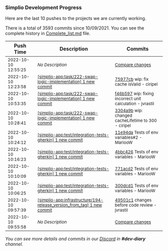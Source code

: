 
### Simplio Development Progress

Here are the last 10 pushes to the projects we are currently working.

There is a total of 3593 commits since 10/09/2021. You can see the complete history in
 [Complete_list.md](Complete_list.md) file.

| Push Time | Description | Commits |
| --- | --- | --- |
| <sub>2022-10-10 12:55:25</sub> | <sub>_No Description_</sub> | <sub>[Compare changes](https://github.com/SimplioOfficial/simplio-app/compare/96128a352864...568ab087f644)</sub> |
| <sub>2022-10-10 12:23:58</sub> | <sub>[[simplio-app:task/222\-swap\-logic\-implementation] 1 new commit](https://github.com/SimplioOfficial/simplio-app/commit/75977cb34b02e490c00ee403b623565859a7b232)</sub> | <sub>[75977cb](https://github.com/SimplioOfficial/simplio-app/commit/75977cb34b02e490c00ee403b623565859a7b232) wip: fix cache isValid - ciripel</sub> |
| <sub>2022-10-10 10:53:35</sub> | <sub>[[simplio-app:task/222\-swap\-logic\-implementation] 1 new commit](https://github.com/SimplioOfficial/simplio-app/commit/f46b597743b16abc1bdb0459b0ec5a59def2490b)</sub> | <sub>[f46b597](https://github.com/SimplioOfficial/simplio-app/commit/f46b597743b16abc1bdb0459b0ec5a59def2490b) wip: fixing incorrect unit calculation - jvrastil</sub> |
| <sub>2022-10-10 10:28:41</sub> | <sub>[[simplio-app:task/222\-swap\-logic\-implementation] 1 new commit](https://github.com/SimplioOfficial/simplio-app/commit/3304a9baa98d53f81f1840fa1f10749b094caf5f)</sub> | <sub>[3304a9b](https://github.com/SimplioOfficial/simplio-app/commit/3304a9baa98d53f81f1840fa1f10749b094caf5f) wip: changed cacheLifetime to 300 - ciripel</sub> |
| <sub>2022-10-10 10:24:12</sub> | <sub>[[simplio-app:test/integration\-tests\-gherkin] 1 new commit](https://github.com/SimplioOfficial/simplio-app/commit/11e94da2c5532a6ef3b5d68f93b9e5be88b372ee)</sub> | <sub>[11e94da](https://github.com/SimplioOfficial/simplio-app/commit/11e94da2c5532a6ef3b5d68f93b9e5be88b372ee) Tests of env variables#2 - MariooW</sub> |
| <sub>2022-10-10 10:16:23</sub> | <sub>[[simplio-app:test/integration\-tests\-gherkin] 1 new commit](https://github.com/SimplioOfficial/simplio-app/commit/4bbc4260856e8e9d6bd9a52e4a5f188caec731c8)</sub> | <sub>[4bbc426](https://github.com/SimplioOfficial/simplio-app/commit/4bbc4260856e8e9d6bd9a52e4a5f188caec731c8) Tests of env variables - MariooW</sub> |
| <sub>2022-10-10 10:10:09</sub> | <sub>[[simplio-app:test/integration\-tests\-gherkin] 1 new commit](https://github.com/SimplioOfficial/simplio-app/commit/771acd2abec04662ce9ff3cdd9add5a35e519044)</sub> | <sub>[771acd2](https://github.com/SimplioOfficial/simplio-app/commit/771acd2abec04662ce9ff3cdd9add5a35e519044) Tests of env variables - MariooW</sub> |
| <sub>2022-10-10 10:06:25</sub> | <sub>[[simplio-app:test/integration\-tests\-gherkin] 1 new commit](https://github.com/SimplioOfficial/simplio-app/commit/300dcd10c2aa680507c8f882f1630e5db13c624f)</sub> | <sub>[300dcd1](https://github.com/SimplioOfficial/simplio-app/commit/300dcd10c2aa680507c8f882f1630e5db13c624f) Tests of env variables - MariooW</sub> |
| <sub>2022-10-10 09:57:39</sub> | <sub>[[simplio-app:infrastructure/194\-release\_version\_from\_tag] 1 new commit](https://github.com/SimplioOfficial/simplio-app/commit/49501c1365630fd286deac4c1cae8c0e13a5e1fe)</sub> | <sub>[49501c1](https://github.com/SimplioOfficial/simplio-app/commit/49501c1365630fd286deac4c1cae8c0e13a5e1fe) changes before code review - jvrastil</sub> |
| <sub>2022-10-10 09:55:58</sub> | <sub>_No Description_</sub> | <sub>[Compare changes](https://github.com/SimplioOfficial/simplio-app/compare/93174467a314...96128a352864)</sub> |

_You can see more details and commits in our [Discord](https://discord.gg/aKhjuwZmdP) in **#dev-diary** channel._
